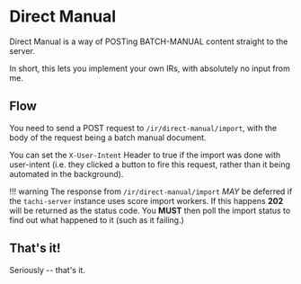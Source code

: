 # Direct Manual

Direct Manual is a way of POSTing BATCH-MANUAL content straight to the server.

In short, this lets you implement your own IRs, with absolutely no input
from me.

## Flow

You need to send a POST request to `/ir/direct-manual/import`, with the body
of the request being a batch manual document.

You can set the `X-User-Intent` Header to true if the import was done with
user-intent (i.e. they clicked a button to fire this request, rather than it
being automated in the background).

!!! warning
	The response from `/ir/direct-manual/import` *MAY* be deferred if the `tachi-server` instance uses score import workers. If this happens **202** will be returned as the status code. You **MUST** then poll the import status to find out what happened to it (such as it failing.)

## That's it!

Seriously -- that's it.
